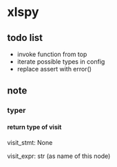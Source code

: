 # xlspy

## todo list

- invoke function from top
- iterate possible types in config
- replace assert with error()

## note

### typer

#### return type of visit

visit_stmt: None

visit_expr: str (as name of this node)